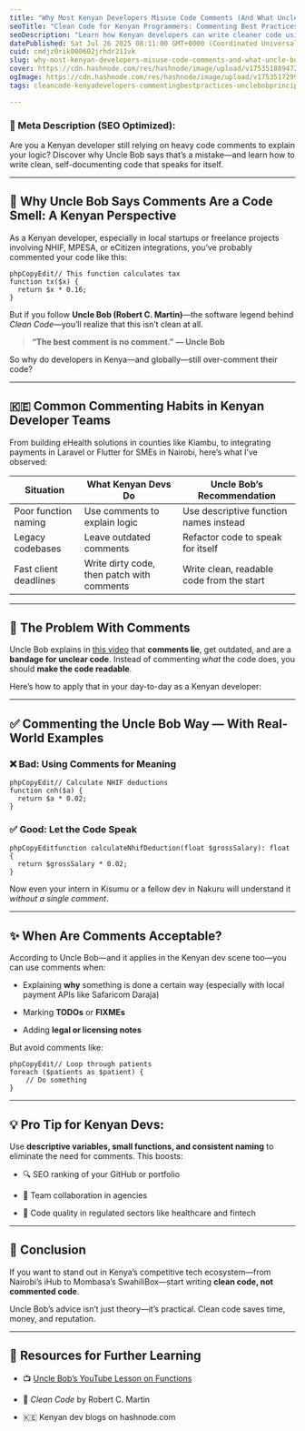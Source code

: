 ```yaml
---
title: "Why Most Kenyan Developers Misuse Code Comments (And What Uncle Bob Recommends Instead)"
seoTitle: "Clean Code for Kenyan Programmers: Commenting Best Practices"
seoDescription: "Learn how Kenyan developers can write cleaner code using Uncle Bob’s comment principles. Avoid messy comments and boost code quality today"
datePublished: Sat Jul 26 2025 08:11:00 GMT+0000 (Coordinated Universal Time)
cuid: cmdjz0rik000602jrhdr211vk
slug: why-most-kenyan-developers-misuse-code-comments-and-what-uncle-bob-recommends-instead
cover: https://cdn.hashnode.com/res/hashnode/image/upload/v1753518894724/e789ee6c-893a-4f66-a1d0-1e5d4986a96d.webp
ogImage: https://cdn.hashnode.com/res/hashnode/image/upload/v1753517299184/1e82281d-ce33-46e3-900c-e21fddb750f0.webp
tags: cleancode-kenyadevelopers-commentingbestpractices-unclebobprinciples-kenyatech-hashnodekenya-codereadability-nairobidevelopers-softwareengineeringke-codequalitytips

---
```


### 📰 Meta Description (SEO Optimized):

Are you a Kenyan developer still relying on heavy code comments to explain your logic? Discover why Uncle Bob says that’s a mistake—and learn how to write clean, self-documenting code that speaks for itself.

---

## 🧼 Why Uncle Bob Says Comments Are a Code Smell: A Kenyan Perspective

As a Kenyan developer, especially in local startups or freelance projects involving NHIF, MPESA, or eCitizen integrations, you’ve probably commented your code like this:

```plaintext
phpCopyEdit// This function calculates tax
function tx($x) {
  return $x * 0.16;
}
```

But if you follow **Uncle Bob (Robert C. Martin)**—the software legend behind *Clean Code*—you’ll realize that this isn’t clean at all.

> **“The best comment is no comment.” — Uncle Bob**

So why do developers in Kenya—and globally—still over-comment their code?

---

## 🇰🇪 Common Commenting Habits in Kenyan Developer Teams

From building eHealth solutions in counties like Kiambu, to integrating payments in Laravel or Flutter for SMEs in Nairobi, here’s what I’ve observed:

| Situation | What Kenyan Devs Do | Uncle Bob’s Recommendation |
| --- | --- | --- |
| Poor function naming | Use comments to explain logic | Use descriptive function names instead |
| Legacy codebases | Leave outdated comments | Refactor code to speak for itself |
| Fast client deadlines | Write dirty code, then patch with comments | Write clean, readable code from the start |

---

## 🧠 The Problem With Comments

Uncle Bob explains in [this video](https://www.youtube.com/watch?v=2a_ytyt9sf8) that **comments lie**, get outdated, and are a **bandage for unclear code**. Instead of commenting *what* the code does, you should **make the code readable**.

Here’s how to apply that in your day-to-day as a Kenyan developer:

---

## ✅ Commenting the Uncle Bob Way — With Real-World Examples

### ❌ Bad: Using Comments for Meaning

```plaintext
phpCopyEdit// Calculate NHIF deductions
function cnh($a) {
  return $a * 0.02;
}
```

### ✅ Good: Let the Code Speak

```plaintext
phpCopyEditfunction calculateNhifDeduction(float $grossSalary): float {
  return $grossSalary * 0.02;
}
```

Now even your intern in Kisumu or a fellow dev in Nakuru will understand it *without a single comment*.

---

## ✨ When Are Comments Acceptable?

According to Uncle Bob—and it applies in the Kenyan dev scene too—you can use comments when:

* Explaining **why** something is done a certain way (especially with local payment APIs like Safaricom Daraja)
    
* Marking **TODOs** or **FIXMEs**
    
* Adding **legal or licensing notes**
    

But avoid comments like:

```plaintext
phpCopyEdit// Loop through patients
foreach ($patients as $patient) {
    // Do something
}
```

---

## 💡 Pro Tip for Kenyan Devs:

Use **descriptive variables, small functions, and consistent naming** to eliminate the need for comments. This boosts:

* 🔍 SEO ranking of your GitHub or portfolio
    
* 👥 Team collaboration in agencies
    
* 🔐 Code quality in regulated sectors like healthcare and fintech
    

---

## 🎯 Conclusion

If you want to stand out in Kenya’s competitive tech ecosystem—from Nairobi’s iHub to Mombasa’s SwahiliBox—start writing **clean code, not commented code**.

Uncle Bob’s advice isn’t just theory—it’s practical. Clean code saves time, money, and reputation.

---

## 🔗 Resources for Further Learning

* 📺 [Uncle Bob’s YouTube Lesson on Functions](https://www.youtube.com/watch?v=2a_ytyt9sf8)
    
* 📘 *Clean Code* by Robert C. Martin
    
* 🇰🇪 Kenyan dev blogs on hashnode.com